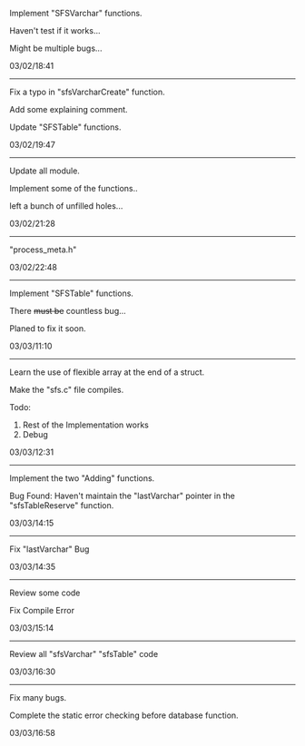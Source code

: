 Implement "SFSVarchar" functions.

Haven't test if it works...

Might be multiple bugs...

03/02/18:41

---

Fix a typo in "sfsVarcharCreate" function.

Add some explaining comment.

Update "SFSTable" functions.

03/02/19:47

---

Update all module.

Implement some of the functions..

left a bunch of unfilled holes...

03/02/21:28

----

"process_meta.h"

03/02/22:48

---

Implement "SFSTable" functions.

There ~~must be~~ countless bug...

Planed to fix it soon.

03/03/11:10

---

Learn the use of flexible array at the end of a struct.

Make the "sfs.c" file compiles.

Todo: 

1. Rest of the Implementation works
2. Debug

03/03/12:31

---

Implement the two "Adding" functions.

Bug Found: Haven't maintain the "lastVarchar" pointer in the "sfsTableReserve" function.

03/03/14:15  

---

Fix "lastVarchar" Bug

03/03/14:35

---

Review some code

Fix Compile Error

03/03/15:14

---

Review all "sfsVarchar" "sfsTable" code

03/03/16:30

---

Fix many bugs.

Complete the static error checking before database function.

03/03/16:58